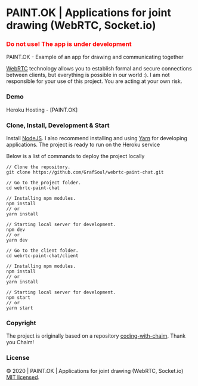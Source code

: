 # PAINT.OK | Applications for joint drawing (WebRTC, Socket.io)

### <span style="color:red">Do not use! The app is under development</span>

PAINT.OK - Example of an app for drawing and communicating together

[WebRTC] technology allows you to establish formal and secure connections between clients,
but everything is possible in our world :). I am not responsible for your use of this project.
You are acting at your own risk.

### Demo

Heroku Hosting - [PAINT.OK]

### Clone, Install, Development & Start

Install [NodeJS]. I also recommend installing and using [Yarn] for developing applications.
The project is ready to run on the Heroku service

Below is a list of commands to deploy the project locally

```
// Clone the repository.
git clone https://github.com/GrafSoul/webrtc-paint-chat.git

// Go to the project folder.
cd webrtc-paint-chat

// Installing npm modules.
npm install
// or
yarn install

// Starting local server for development.
npm dev
// or
yarn dev

// Go to the client folder.
cd webrtc-paint-chat/client

// Installing npm modules.
npm install
// or
yarn install

// Starting local server for development.
npm start
// or
yarn start

```

### Copyright

The project is originally based on a repository [coding-with-chaim]. Thank you Chaim!

### License

© 2020 | PAINT.OK | Applications for joint drawing (WebRTC, Socket.io) [MIT licensed].

[nodejs]: https://nodejs.org/
[vid.ok]: https://paintok.herokuapp.com/
[yarn]: https://yarnpkg.com/
[mit licensed]: https://github.com/GrafSoul/webrtc-paint-chat.git/blob/master/LICENSE
[heroku]: https://www.heroku.com/
[webrtc]: https://webrtc.github.io/samples/
[coding-with-chaim]: https://github.com/coding-with-chaim/react-video-chat
